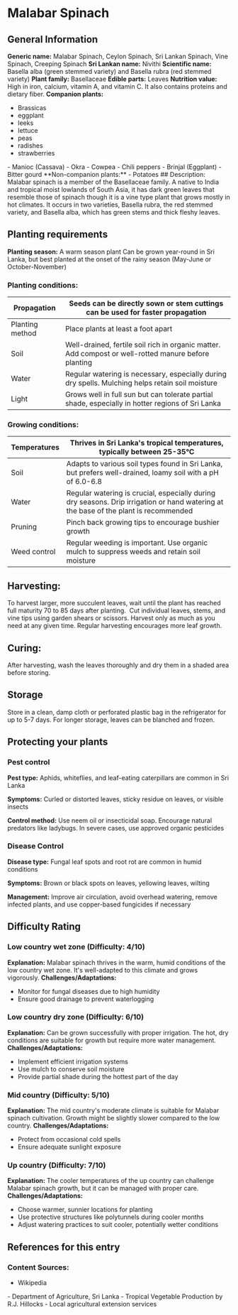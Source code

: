 # Malabar Spinach

## General Information
**Generic name:** Malabar Spinach, Ceylon Spinach, Sri Lankan Spinach, Vine Spinach, Creeping Spinach
**Sri Lankan name:** Nivithi
**Scientific name:** <update>Basella alba (green stemmed variety) and Basella rubra (red stemmed variety)</update>
**Plant family:** <update>Basellaceae</update>
**Edible parts:** Leaves
**Nutrition value:** High in iron, calcium, vitamin A, and vitamin C. It also contains proteins and dietary fiber.
**Companion plants:**
- Brassicas
- eggplant
- leeks
- lettuce
- peas
- radishes
- strawberries
<update>
- Manioc (Cassava)
- Okra
- Cowpea
- Chili peppers
- Brinjal (Eggplant)
- Bitter gourd
</update>
**Non-companion plants:**
  <update>
- Potatoes
</update>
## Description:
Malabar spinach is a member of the Basellaceae family. A native to India and tropical moist lowlands of South Asia, it has dark green leaves that resemble those of spinach though it is a vine type plant that grows mostly in hot climates. It occurs in two varieties, Basella rubra, the red stemmed variety, and Basella alba, which has green stems and thick fleshy leaves.

## Planting requirements
**Planting season:** 
 A warm season plant
<update>Can be grown year-round in Sri Lanka, but best planted at the onset of the rainy season (May-June or October-November)</update>

### Planting conditions:
| **Propagation** | <update>Seeds can be directly sown or stem cuttings can be used for faster propagation</update> |
|----|----|
| Planting method | Place plants at least a foot apart |
| Soil | <update>Well-drained, fertile soil rich in organic matter. Add compost or well-rotted manure before planting</update> |
| Water | <update>Regular watering is necessary, especially during dry spells. Mulching helps retain soil moisture</update> |
| Light | <update>Grows well in full sun but can tolerate partial shade, especially in hotter regions of Sri Lanka</update> |

### Growing conditions:

| **Temperatures** | <update>Thrives in Sri Lanka's tropical temperatures, typically between 25-35°C</update> |
|----|----|
| Soil | <update>Adapts to various soil types found in Sri Lanka, but prefers well-drained, loamy soil with a pH of 6.0-6.8</update> |
| Water | <update>Regular watering is crucial, especially during dry seasons. Drip irrigation or hand watering at the base of the plant is recommended</update> |
| Pruning | Pinch back growing tips to encourage bushier growth |
| Weed control | <update>Regular weeding is important. Use organic mulch to suppress weeds and retain soil moisture</update> |

## Harvesting:
To harvest larger, more succulent leaves, wait until the plant has reached full maturity 70 to 85 days after planting.  Cut individual leaves, stems, and vine tips using garden shears or scissors. Harvest only as much as you need at any given time. Regular harvesting encourages more leaf growth.

## Curing:
<update>
After harvesting, wash the leaves thoroughly and dry them in a shaded area before storing.
</update>

## Storage
<update>Store in a clean, damp cloth or perforated plastic bag in the refrigerator for up to 5-7 days. For longer storage, leaves can be blanched and frozen.</update>

## Protecting your plants
### Pest control
**Pest type:** <update>Aphids, whiteflies, and leaf-eating caterpillars are common in Sri Lanka</update>

**Symptoms:** <update>Curled or distorted leaves, sticky residue on leaves, or visible insects</update>

**Control method:** <update>Use neem oil or insecticidal soap. Encourage natural predators like ladybugs. In severe cases, use approved organic pesticides</update>

### Disease Control
**Disease type:** <update>Fungal leaf spots and root rot are common in humid conditions</update>

**Symptoms:** <update>Brown or black spots on leaves, yellowing leaves, wilting</update>

**Management:** <update>Improve air circulation, avoid overhead watering, remove infected plants, and use copper-based fungicides if necessary</update>

## Difficulty Rating
### Low country wet zone (Difficulty: 4/10)
**Explanation:** <update>Malabar spinach thrives in the warm, humid conditions of the low country wet zone. It's well-adapted to this climate and grows vigorously.</update>
**Challenges/Adaptations:**
- <update>Monitor for fungal diseases due to high humidity
- Ensure good drainage to prevent waterlogging</update>

### Low country dry zone (Difficulty: 6/10)
**Explanation:** <update>Can be grown successfully with proper irrigation. The hot, dry conditions are suitable for growth but require more water management.</update>
**Challenges/Adaptations:**
- <update>Implement efficient irrigation systems
- Use mulch to conserve soil moisture
- Provide partial shade during the hottest part of the day</update>

### Mid country (Difficulty: 5/10)
**Explanation:** <update>The mid country's moderate climate is suitable for Malabar spinach cultivation. Growth might be slightly slower compared to the low country.</update>
**Challenges/Adaptations:**
- <update>Protect from occasional cold spells
- Ensure adequate sunlight exposure</update>

### Up country (Difficulty: 7/10)
**Explanation:** <update>The cooler temperatures of the up country can challenge Malabar spinach growth, but it can be managed with proper care.</update>
**Challenges/Adaptations:**
- <update>Choose warmer, sunnier locations for planting
- Use protective structures like polytunnels during cooler months
- Adjust watering practices to suit cooler, potentially wetter conditions</update>

## References for this entry
### Content Sources:
- Wikipedia
<update>
- Department of Agriculture, Sri Lanka
- Tropical Vegetable Production by R.J. Hillocks
- Local agricultural extension services
</update>